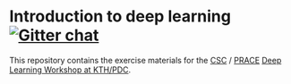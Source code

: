 # Introduction to deep learning [![Gitter chat](https://badges.gitter.im/csc_training/intro-to-dl.svg)](https://gitter.im/csc_training/intro-to-dl)

This repository contains the exercise materials for the [CSC](https://www.csc.fi/) / [PRACE](http://www.prace-ri.eu/) [Deep Learning Workshop at KTH/PDC](https://www.pdc.kth.se/about/calendar/prace-deep-learning-workshop-1.869408).
